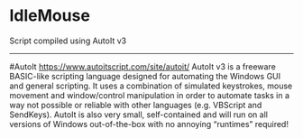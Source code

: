 # IdleMouse

Script compiled using AutoIt v3
***
#AutoIt
<https://www.autoitscript.com/site/autoit/>
AutoIt v3 is a freeware BASIC-like scripting language designed for automating the Windows GUI and general scripting. 
It uses a combination of simulated keystrokes, mouse movement and window/control manipulation in order to automate tasks in a way not possible or reliable with other languages (e.g. VBScript and SendKeys). 
AutoIt is also very small, self-contained and will run on all versions of Windows out-of-the-box with no annoying “runtimes” required!

